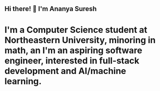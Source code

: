 ## Hi there! 👋 I'm Ananya Suresh

# I'm a Computer Science student at Northeastern University, minoring in math, an I'm an aspiring software engineer, interested in full-stack development and AI/machine learning.

<!--
**ananya6suresh/ananya6suresh** is a ✨ _special_ ✨ repository because its `README.md` (this file) appears on your GitHub profile.

Here are some ideas to get you started:

- 🔭 I’m currently working on ...
- 🌱 I’m currently learning ...
- 👯 I’m looking to collaborate on ...
- 🤔 I’m looking for help with ...
- 💬 Ask me about ...
- 📫 How to reach me: ...
- 😄 Pronouns: ...
- ⚡ Fun fact: ...
-->
